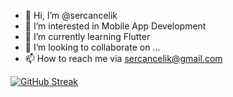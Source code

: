 - 👋 Hi, I’m @sercancelik
- 👀 I’m interested in Mobile App Development
- 🌱 I’m currently learning Flutter
- 💞️ I’m looking to collaborate on ...
- 📫 How to reach me via sercancelik@gmail.com

[![GitHub Streak](https://github-readme-streak-stats.herokuapp.com?user=sercancelik)](https://git.io/streak-stats)
 
<!---
sercancelik/sercancelik is a ✨ special ✨ repository because its `README.md` (this file) appears on your GitHub profile.
You can click the Preview link to take a look at your changes.
--->
